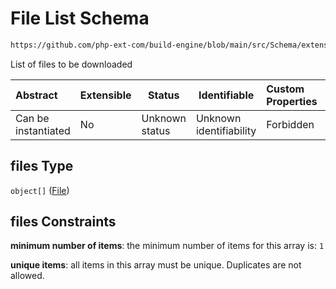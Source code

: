 # File List Schema

```txt
https://github.com/php-ext-com/build-engine/blob/main/src/Schema/extension.json#/properties/deps/patternProperties/[a-z]+/properties/files
```

List of files to be downloaded


| Abstract            | Extensible | Status         | Identifiable            | Custom Properties | Additional Properties | Access Restrictions | Defined In                                                                     |
| :------------------ | ---------- | -------------- | ----------------------- | :---------------- | --------------------- | ------------------- | ------------------------------------------------------------------------------ |
| Can be instantiated | No         | Unknown status | Unknown identifiability | Forbidden         | Allowed               | none                | [extension.schema.json\*](../out/extension.schema.json "open original schema") |

## files Type

`object[]` ([File](extension-properties-dependencies-patternproperties-os-dependency-definition-properties-file-list-file.md))

## files Constraints

**minimum number of items**: the minimum number of items for this array is: `1`

**unique items**: all items in this array must be unique. Duplicates are not allowed.
